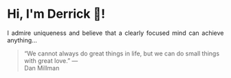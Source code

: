 # Hi, I'm Derrick 👋!
<p align="justify">I admire uniqueness and believe that a clearly focused mind can achieve anything...</p> 
<!-- #quote-start -->
<blockquote>&ldquo;We cannot always do great things in life, but we can do small things with great love.&rdquo; &mdash; <footer>Dan Millman</footer></blockquote>
<!-- #quote-end -->
